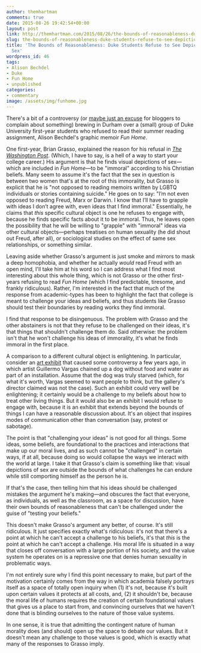 ```yaml
---
author: themhartman
comments: true
date: 2015-08-26 19:42:54+00:00
layout: post
link: http://themhartman.com/2015/08/26/the-bounds-of-reasonableness-duke-students-refuse-to-see-depictions-of-gay-sex/
slug: the-bounds-of-reasonableness-duke-students-refuse-to-see-depictions-of-gay-sex
title: 'The Bounds of Reasonableness: Duke Students Refuse to See Depictions of Gay
  Sex'
wordpress_id: 46
tags:
- Alison Bechdel
- Duke
- Fun Home
- unpublished
categories:
- commentary
image: /assets/img/funhome.jpg
---
```


There's a bit of a controversy (or [maybe just an excuse](http://www.dukechronicle.com/article/2015/08/don039t-believe-the-hype) for bloggers to complain about something) brewing in Durham over a (small) group of Duke University first-year students who refused to read their summer reading assignment, Alison Bechdel's graphic memoir _Fun Home_.

One first-year, Brian Grasso, explained the reason for his refusal in _[The Washington Post](https://www.washingtonpost.com/posteverything/wp/2015/08/25/im-a-duke-freshman-heres-why-i-refused-to-read-fun-home/?postshare=7251440590069485)_. (Which, I have to say, is a hell of a way to start your college career.) His argument is that he finds visual depictions of sex—which are included in _Fun Home_—to be "immoral" according to his Christian beliefs. Many seem to assume it's the fact that the sex in question is between two women that's at the root of this immorality, but Grasso is explicit that he is "not opposed to reading memoirs written by LGBTQ individuals or stories containing suicide." He goes on to say: "I’m not even opposed to reading Freud, Marx or Darwin. I know that I’ll have to grapple with ideas I don’t agree with, even ideas that I find immoral." Essentially, he claims that _this_ specific cultural object is one he refuses to engage with, because he finds specific facts about it to be immoral. Thus, he leaves open the possibility that he will be willing to "grapple" with "immoral" ideas via other cultural objects—perhaps treatises on human sexuality (he did shout out Freud, after all), or sociological studies on the effect of same sex relationships, or something similar.

Leaving aside whether Grasso's argument is just smoke and mirrors to mask a deep homophobia, and whether he actually _would_ read Freud with an open mind, I'll take him at his word so I can address what I find most interesting about this whole thing, which is not Grasso or the other first-years refusing to read _Fun Home_ (which I find predictable, tiresome, and frankly ridiculous). Rather, I'm interested in the fact that much of the response from academic-types has been to highlight the fact that college is meant to challenge your ideas and beliefs, and thus students like Grasso should test their boundaries by reading works they find immoral.

I find that response to be disingenuous. The problem with Grasso and the other abstainers is not that they refuse to be challenged on their ideas, it's that things that shouldn't challenge them do. Said otherwise: the problem isn't that he won't challenge his ideas of immorality, it's what he finds immoral in the first place.

A comparison to a different cultural object is enlightening. In particular, consider an [art exhibit](http://www.theguardian.com/artanddesign/2008/mar/30/art.spain) that caused some controversy a few years ago, in which artist Guillermo Vargas chained up a dog without food and water as part of an installation. Assume that the dog was truly starved (which, for what it's worth, Vargas seemed to want people to think, but the gallery's director claimed was not the case). Such an exhibit could very well be enlightening; it certainly would be a challenge to my beliefs about how to treat other living things. But it would also be an exhibit I would refuse to engage with, because it is an exhibit that extends beyond the bounds of things I can have a reasonable discussion about. It's an object that inspires modes of communication other than conversation (say, protest or sabotage).

The point is that "challenging your ideas" is not good for all things. Some ideas, some beliefs, are foundational to the practices and interactions that make up our moral lives, and as such cannot be "challenged" in certain ways, if at all, because doing so would collapse the ways we interact with the world at large. I take it that Grasso's claim is something like that: visual depictions of sex are outside the bounds of what challenges he can endure while still comporting himself as the person he is.

If that's the case, then telling him that his ideas should be challenged mistakes the argument he's making—and obscures the fact that everyone, as individuals, as well as the classroom, as a space for discussion, have their own bounds of reasonableness that can't be challenged under the guise of "testing your beliefs."

This doesn't make Grasso's argument any better, of course. It's still ridiculous. It just specifies exactly what's ridiculous: it's not that there's a point at which he can't accept a challenge to his beliefs, it's that _this_ is the point at which he can't accept a challenge. His moral life is situated in a way that closes off conversation with a large portion of his society, and the value system he operates on is a repressive one that denies human sexuality in problematic ways.

I'm not entirely sure why I find this point necessary to make, but part of the motivation certainly comes from the way in which academia falsely portrays itself as a space of totally open inquiry when (1) it's not, because it's built upon certain values it protects at all costs, and, (2) it shouldn't be, because the moral life of humans requires the creation of certain foundational values that gives us a place to start from, and convincing ourselves that we haven't done that is blinding ourselves to the nature of those value systems.

In one sense, it is true that admitting the contingent nature of human morality does (and should) open up the space to debate our values. But it doesn't mean any challenge to those values is good, which is exactly what many of the responses to Grasso imply.
